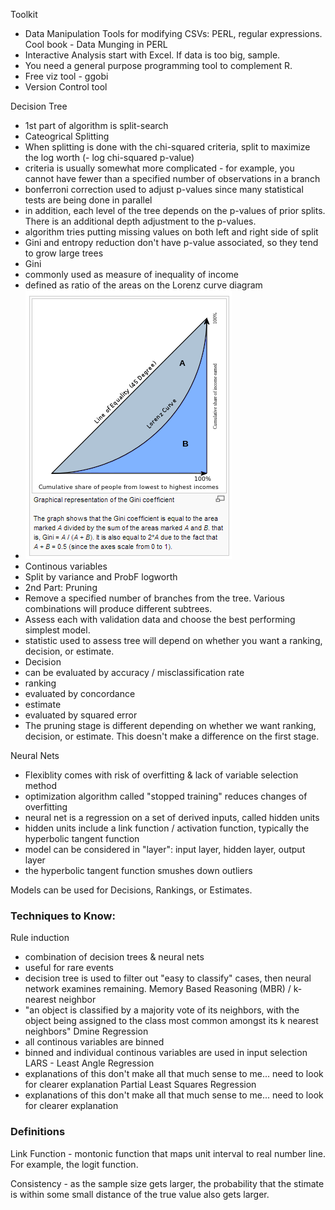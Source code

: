 Toolkit
- Data Manipulation Tools for modifying CSVs: PERL, regular expressions.  Cool book - Data Munging in PERL
- Interactive Analysis start with Excel.  If data is too big, sample.
- You need a general purpose programming tool to complement R.  
- Free viz tool - ggobi
- Version Control tool

Decision Tree
- 1st part of algorithm is split-search
 - Cateogrical Splitting
  - When splitting is done with the chi-squared criteria, split to maximize the log worth (- log chi-squared p-value)
   - criteria is usually somewhat more complicated - for example, you cannot have fewer than a specified number of observations in a branch
   - bonferroni correction used to adjust p-values since many statistical tests are being done in parallel
   - in addition, each level of the tree depends on the p-values of prior splits.  There is an additional depth adjustment to the p-values. 
  - algorithm tries putting missing values on both left and right side of split
  - Gini and entropy reduction don't have p-value associated, so they tend to grow large trees
  - Gini
   - commonly used as measure of inequality of income
   - defined as ratio of the areas on the Lorenz curve diagram
   - ![img](screenshots/gini.PNG)
 - Continous variables 
  - Split by variance and ProbF logworth
- 2nd Part: Pruning
 - Remove a specified number of branches from the tree.  Various combinations will produce different subtrees.  
 - Assess each with validation data and choose the best performing simplest model.
 - statistic used to assess tree will depend on whether you want a ranking, decision, or estimate.
  - Decision
   - can be evaluated by accuracy / misclassification rate
  - ranking
   - evaluated by concordance
  - estimate
   - evaluated by squared error
  - The pruning stage is different depending on whether we want ranking, decision, or estimate.  This doesn't make a difference on the first stage.

Neural Nets
- Flexiblity comes with risk of overfitting & lack of variable selection method
- optimization algorithm called "stopped training" reduces changes of overfitting
- neural net is a regression on a set of derived inputs, called hidden units
- hidden units include a link function / activation function, typically the hyperbolic tangent function
- model can be considered in "layer": input layer, hidden layer, output layer
- the hyperbolic tangent function smushes down outliers

Models can be used for Decisions, Rankings, or Estimates.

### Techniques to Know:
Rule induction
- combination of decision trees & neural nets
- useful for rare events
- decision tree is used to filter out "easy to classify" cases, then neural network examines remaining.
Memory Based Reasoning (MBR) / k-nearest neighbor
- "an object is classified by a majority vote of its neighbors, with the object being assigned to the class most common amongst its k nearest neighbors"
Dmine Regression
- all continous variables are binned
- binned and individual continous variables are used in input selection
LARS - Least Angle Regression
- explanations of this don't make all that much sense to me... need to look for clearer explanation
Partial Least Squares Regression
- explanations of this don't make all that much sense to me... need to look for clearer explanation

### Definitions
Link Function - montonic function that maps unit interval to real number line.  For example, the logit function.

Consistency - as the sample size gets larger, the probability that the stimate is within some small distance of the true value also gets larger.
